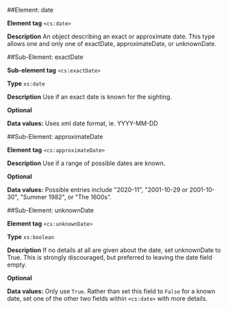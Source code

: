 ##Element: date

**Element tag** `<cs:date>`

**Description** An object describing an exact or approximate date. This type allows one and only one of exactDate, approximateDate, or unknownDate.

##Sub-Element: exactDate

**Sub-element tag** `<cs:exactDate>`

**Type** `xs:date`

**Description** Use if an exact date is known for the sighting.

**Optional**

**Data values:** Uses xml date format, ie. YYYY-MM-DD


##Sub-Element: approximateDate

**Element tag** `<cs:approximateDate>`

**Description** Use if a range of possible dates are known. 

**Optional**

**Data values:** Possible entries include "2020-11", "2001-10-29 or 2001-10-30", "Summer 1982", or "The 1600s".


##Sub-Element: unknownDate

**Element tag** `<cs:unknownDate>`

**Type** `xs:boolean`

**Description** If no details at all are given about the date, set unknownDate to True. This is strongly discouraged, but preferred to leaving the date field empty.

**Optional**

**Data values:** Only use `True`. Rather than set this field to `False` for a known date, set one of the other two fields within `<cs:date>` with more details.